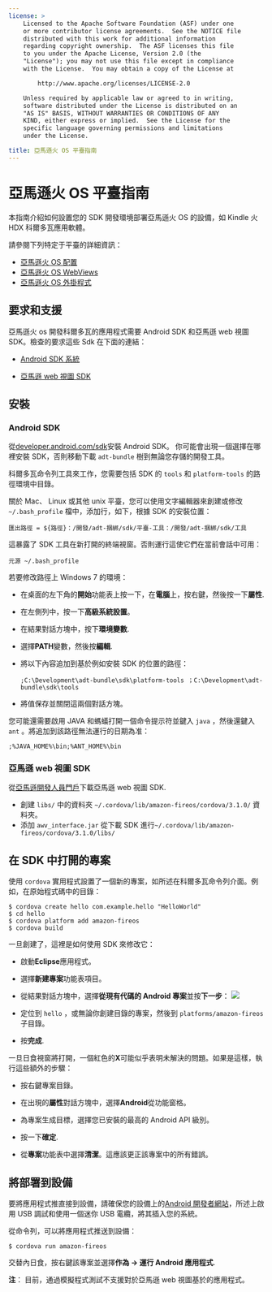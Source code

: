 ```yaml
---
license: >
    Licensed to the Apache Software Foundation (ASF) under one
    or more contributor license agreements.  See the NOTICE file
    distributed with this work for additional information
    regarding copyright ownership.  The ASF licenses this file
    to you under the Apache License, Version 2.0 (the
    "License"); you may not use this file except in compliance
    with the License.  You may obtain a copy of the License at

        http://www.apache.org/licenses/LICENSE-2.0

    Unless required by applicable law or agreed to in writing,
    software distributed under the License is distributed on an
    "AS IS" BASIS, WITHOUT WARRANTIES OR CONDITIONS OF ANY
    KIND, either express or implied.  See the License for the
    specific language governing permissions and limitations
    under the License.

title: 亞馬遜火 OS 平臺指南
---
```


# 亞馬遜火 OS 平臺指南

本指南介紹如何設置您的 SDK 開發環境部署亞馬遜火 OS 的設備，如 Kindle 火 HDX 科爾多瓦應用軟體。

請參閱下列特定于平臺的詳細資訊：

*   [亞馬遜火 OS 配置](config.html)
*   [亞馬遜火 OS WebViews](webview.html)
*   [亞馬遜火 OS 外掛程式](plugin.html)

## 要求和支援

亞馬遜火 os 開發科爾多瓦的應用程式需要 Android SDK 和亞馬遜 web 視圖 SDK。檢查的要求這些 Sdk 在下面的連結：

*   [Android SDK 系統][1]

*   [亞馬遜 web 視圖 SDK][2]

 [1]: http://developer.android.com/sdk/
 [2]: https://developer.amazon.com/sdk/fire/IntegratingAWV.html#installawv

## 安裝

### Android SDK

從[developer.android.com/sdk][1]安裝 Android SDK。 你可能會出現一個選擇在哪裡安裝 SDK，否則移動下載 `adt-bundle` 樹到無論您存儲的開發工具。

科爾多瓦命令列工具來工作，您需要包括 SDK 的 `tools` 和 `platform-tools` 的路徑環境中目錄。

關於 Mac、 Linux 或其他 unix 平臺，您可以使用文字編輯器來創建或修改 `~/.bash_profile` 檔中，添加行，如下，根據 SDK 的安裝位置：

    匯出路徑 = ${路徑}：/開發/adt-捆綁/sdk/平臺-工具：/開發/adt-捆綁/sdk/工具
    

這暴露了 SDK 工具在新打開的終端視窗。否則運行這使它們在當前會話中可用：

    元源 ~/.bash_profile
    

若要修改路徑上 Windows 7 的環境：

*   在桌面的左下角的**開始**功能表上按一下，在**電腦**上，按右鍵，然後按一下**屬性**.

*   在左側列中，按一下**高級系統設置**。

*   在結果對話方塊中，按下**環境變數**.

*   選擇**PATH**變數，然後按**編輯**.

*   將以下內容追加到基於例如安裝 SDK 的位置的路徑：
    
        ;C:\Development\adt-bundle\sdk\platform-tools ；C:\Development\adt-bundle\sdk\tools
        

*   將值保存並關閉這兩個對話方塊。

您可能還需要啟用 JAVA 和螞蟻打開一個命令提示符並鍵入 `java` ，然後還鍵入 `ant` 。將追加到該路徑無法運行的日期為准：

    ;%JAVA_HOME%\bin;%ANT_HOME%\bin
    

### 亞馬遜 web 視圖 SDK

從[亞馬遜開發人員門戶][2]下載亞馬遜 web 視圖 SDK.

*   創建 `libs/` 中的資料夾 `~/.cordova/lib/amazon-fireos/cordova/3.1.0/` 資料夾。
*   添加 `awv_interface.jar` 從下載 SDK 進行`~/.cordova/lib/amazon-fireos/cordova/3.1.0/libs/`

## 在 SDK 中打開的專案

使用 `cordova` 實用程式設置了一個新的專案，如所述在科爾多瓦命令列介面。例如，在原始程式碼中的目錄：

    $ cordova create hello com.example.hello "HelloWorld"
    $ cd hello
    $ cordova platform add amazon-fireos
    $ cordova build
    

一旦創建了，這裡是如何使用 SDK 來修改它：

*   啟動**Eclipse**應用程式。

*   選擇**新建專案**功能表項目。

*   從結果對話方塊中，選擇**從現有代碼的 Android 專案**並按**下一步**： ![][3]

*   定位到 `hello` ，或無論你創建目錄的專案，然後到 `platforms/amazon-fireos` 子目錄。

*   按**完成**.

 [3]: img/guide/platforms//eclipse_new_project.png

一旦日食視窗將打開，一個紅色的**X**可能似乎表明未解決的問題。如果是這樣，執行這些額外的步驟：

*   按右鍵專案目錄。

*   在出現的**屬性**對話方塊中，選擇**Android**從功能窗格。

*   為專案生成目標，選擇您已安裝的最高的 Android API 級別。

*   按一下**確定**.

*   從**專案**功能表中選擇**清潔**。這應該更正該專案中的所有錯誤。

## 將部署到設備

要將應用程式推直接到設備，請確保您的設備上的[Android 開發者網站][4]，所述上啟用 USB 調試和使用一個迷你 USB 電纜，將其插入您的系統。

 [4]: http://developer.android.com/tools/device.html

從命令列，可以將應用程式推送到設備：

    $ cordova run amazon-fireos
    

交替內日食，按右鍵該專案並選擇**作為 → 運行 Android 應用程式**.

**注**： 目前，通過模擬程式測試不支援對於亞馬遜 web 視圖基於的應用程式。